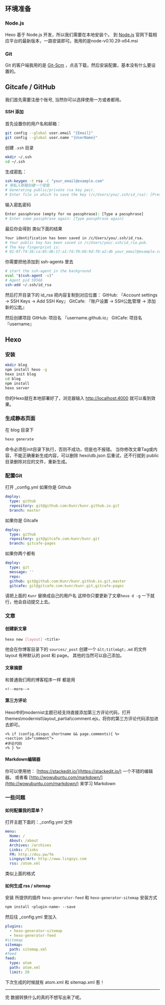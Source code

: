 ## 环境准备
### Node.js

Hexo 基于 Node.js 开发，所以我们需要在本地安装个。
到 [Node.js](http://nodejs.org) 官网下载相应平台的最新版本，一路安装即可。我用的是node-v0.10.29-x64.msi

### Git

Git 的客户端我用的是 [Git-Scm](http://git-scm.com) ，点击下载，然后安装配置，基本没有什么要设置的。

## Gitcafe / GitHub

我们首先需要注册个账号, 当然你可以选择使用一方或者都用。

#### SSH 添加

首先设置你的用户名和邮箱：

```bash
git config --global user.email "{Email}"
git config --global user.name "{UserName}"
```

创建 `.ssh` 目录

```bash
mkdir ~/.ssh
cd ~/.ssh
```

生成密匙：

```bash
ssh-keygen -t rsa -C "your_email@example.com"
# 用私人邮箱创建一个密匙
# Generating public/private rsa key pair.
# Enter file in which to save the key (/c/Users/you/.ssh/id_rsa): [Press enter]
```

输入密匙密码

```bash
Enter passphrase (empty for no passphrase): [Type a passphrase]
# Enter same passphrase again: [Type passphrase again]
```

最后你会得到 类似下面的结果

```bash
Your identification has been saved in /c/Users/you/.ssh/id_rsa.
# Your public key has been saved in /c/Users/you/.ssh/id_rsa.pub.
# The key fingerprint is:
# 01:0f:f4:3b:ca:85:d6:17:a1:7d:f0:68:9d:f0:a2:db your_email@example.com
```

你需要把他添加到 ssh-agents 里去

```bash
# start the ssh-agent in the background
eval "$(ssh-agent -s)"
# Agent pid 59566
ssh-add ~/.ssh/id_rsa
```

然后打开目录下的 id_rsa 把内容复制到对应位置：
GitHub: 『Account settings -&gt; SSH Keys -&gt; Add SSH Key』
GitCafe: 『账户设置 -&gt; SSH公匙管理 -&gt; 添加新的公匙』

然后创建项目
GitHub: 项目名 『username.github.io』
GitCafe: 项目名 『username』

## Hexo

### 安装

```bash
mkdir blog
npm install hexo -g
hexo init blog
cd blog
npm install
hexo server
```

你的Hexo就在本地部署好了，浏览器输入 [http://localhost:4000](http://localhost:4000) 就可以看到效果。

### 生成静态页面

在 blog 目录下

```bash
hexo generate
```

命令必须在init目录下执行，否则不成功，但是也不报错。
当你修改文章Tag或内容，不能正确重新生成内容，可以删除 hexo\db.json 后重试，还不行就到 public 目录删除对应的文件，重新生成。

### 配置Git

打开 _config.yml
如果你是 Github

```yaml
deploy:
  type: github
  repository: git@github.com:Kunr/kunr.github.io.git
  branch: master
```

如果你是 Gitcafe

```yaml
deploy:
  type: github
  repository: git@gitcafe.com:kunr/kunr.git
  branch: gitcafe-pages
```

如果你两个都有

```yaml
deploy:
  type: git
  message: ''
  repo:
  github: git@github.com:Kunr/kunr.github.io.git,master
  gitcafe: git@gitcafe.com:kunr/kunr.git,gitcafe-pages
```

请把上面的 `Kunr` 替换成自己的用户名
这样你只要更新了文章`hexo d -g` 一下就行，他会自动提交上去。

### 文章

#### 创建新文章

```bash
hexo new [layout] <title>
```

他会在你博客目录下的 `sources/_post` 创建一个 `&lt;title&gt;.md` 的文件
layout 有种默认的 post 和 page。
其他的当然可以自己添加。

#### 文章摘要

和普通我们用的博客程序一样 都是用

```
<!--more-->
```

#### 第三方评论

Hexo中的modernist主题已经支持直接添加第三方评论代码，打开themes\modernist\layout_partial\comment.ejs，将你的第三方评论代码添加进去即可。

```
<% if (config.disqus_shortname && page.comments){ %>
<section id="comment">
#评论代码
<% } %>
```

#### Markdown编辑器

你可以使用他： [https://stackedit.io/](https://stackedit.io/)
一个不错的编辑器。
或者看 [http://wowubuntu.com/markdown/](http://wowubuntu.com/markdown/) 来学习 Markdown

### 一些问题

#### 如何配置我的菜单？

打开主题下面的：_config.yml 文件

```yaml
menu:
  Home: /
  About: /about
  Archives: /archives
  Links: /links
  FM: http://dsu.pw/fm
  Lingoys!Art: http://www.lingoys.com
  rss: /atom.xml
```

类似上面的格式

#### 如何生成 rss / sitemap

安装 所提供的插件 `hexo-generator-feed` 和 `hexo-generator-sitemap`
安装方式

```bash
npm install <plugin-name> --save
```

然后往 _config.yml 里加入

```yaml
plugins:
  - hexo-generator-sitemap
  - hexo-generator-feed
#sitemap
sitemap:
  path: sitemap.xml
#feed
feed:
  type: atom
  path: atom.xml
  limit: 20
```

下次生成的时候就有 atom.xml 和 sitemap.xml 惹！

* * *

完
数据转换什么的真的不想写出来了呢。
